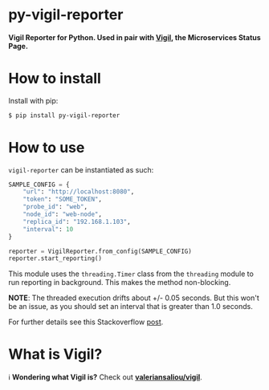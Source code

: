# py-vigil-reporter

#### Vigil Reporter for Python. Used in pair with [Vigil](https://github.com/valeriansaliou/vigil), the Microservices Status Page.

# How to install
Install with pip:

```sh
$ pip install py-vigil-reporter
```


# How to use
`vigil-reporter` can be instantiated as such:

```py
SAMPLE_CONFIG = {
    "url": "http://localhost:8080",
    "token": "SOME_TOKEN",
    "probe_id": "web",
    "node_id": "web-node",
    "replica_id": "192.168.1.103",
    "interval": 10
}

reporter = VigilReporter.from_config(SAMPLE_CONFIG)
reporter.start_reporting()
```

This module uses the `threading.Timer` class from the `threading` module to run reporting in background. 
This makes the method non-blocking. 

**NOTE**: The threaded execution drifts about +/- 0.05 seconds. But this won't be an issue, as you should set an interval that is greater than 1.0 seconds.

For further details see this Stackoverflow [post](https://stackoverflow.com/questions/8600161/executing-periodic-actions-in-python).

# What is Vigil?
ℹ️ **Wondering what Vigil is?** Check out **[valeriansaliou/vigil](https://github.com/valeriansaliou/vigil)**.
